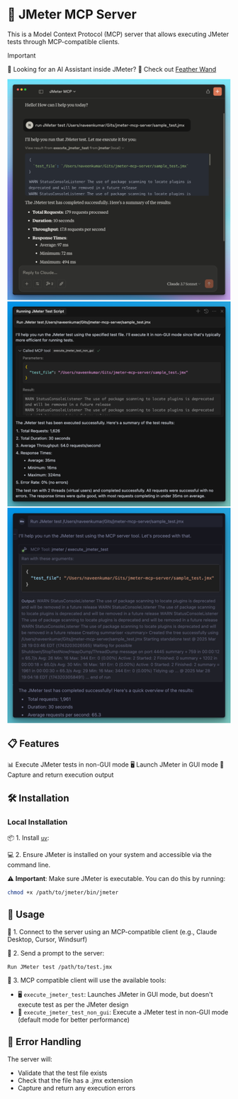 # 🚀 JMeter MCP Server

This is a Model Context Protocol (MCP) server that allows executing JMeter tests through MCP-compatible clients.

> [!IMPORTANT]
> 📢 Looking for an AI Assistant inside JMeter? 🚀
> Check out [Feather Wand](https://jmeter.ai)

![Anthropic](./images/Anthropic-MCP.png)
![Cursor](./images/Cursor.png)
![Windsurf](./images/Windsurf.png)

## 📋 Features

📊 Execute JMeter tests in non-GUI mode
🖥️ Launch JMeter in GUI mode
📝 Capture and return execution output

## 🛠️ Installation

### Local Installation

📦 1. Install [`uv`](https://github.com/astral-sh/uv):

💻 2. Ensure JMeter is installed on your system and accessible via the command line.

⚠️ **Important**: Make sure JMeter is executable. You can do this by running:

```bash
chmod +x /path/to/jmeter/bin/jmeter
```

## 🚀 Usage

🔗 1. Connect to the server using an MCP-compatible client (e.g., Claude Desktop, Cursor, Windsurf)

📝 2. Send a prompt to the server:

```
Run JMeter test /path/to/test.jmx
```

🔧 3. MCP compatible client will use the available tools:
   - 🖥️ `execute_jmeter_test`: Launches JMeter in GUI mode, but doesn't execute test as per the JMeter design
   - 🚀 `execute_jmeter_test_non_gui`: Execute a JMeter test in non-GUI mode (default mode for better performance)

## 🛑 Error Handling

The server will:

- Validate that the test file exists
- Check that the file has a .jmx extension
- Capture and return any execution errors
